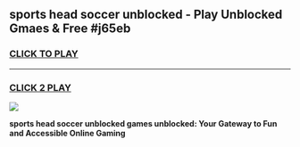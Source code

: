 
## sports head soccer unblocked - Play Unblocked Gmaes & Free #j65eb
<h3>
<a href="https://news.freeplayer.one?title=sports_head_soccer_unblocked&ref=03M">CLICK TO PLAY</a></h3>
<hr>

<h3>
<a href="https://news.freeplayer.one?title=sports_head_soccer_unblocked&ref=03M">CLICK 2 PLAY</a>
  
</h3>

<a href="https://news.freeplayer.one?title=sports_head_soccer_unblocked&ref=03M"><img src="https://clearcache.store/games.png"></a>


**sports head soccer unblocked games unblocked: Your Gateway to Fun and Accessible Online Gaming**
